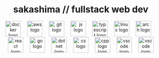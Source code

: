 <h1 align="center"> sakashima // fullstack web dev </h1>

<div align="center">
  <img src="https://skillicons.dev/icons?i=docker" height="48" alt="docker logo"  />
  <img width="12" />
  <img src="https://skillicons.dev/icons?i=aws" height="48" alt="aws logo"  />
  <img width="12" />
  <img src="https://skillicons.dev/icons?i=git" height="48" alt="git logo"  />
  <img width="12" />
  <img src="https://skillicons.dev/icons?i=js" height="48" alt="js logo"  />
  <img width="12" />
  <img src="https://skillicons.dev/icons?i=ts" height="48" alt="typescript logo"  />
  <img width="12" />
  <img src="https://skillicons.dev/icons?i=linux" height="48" alt="linux logo"  />
  <img width="12" />
  <img src="https://skillicons.dev/icons?i=arch" height="48" alt="arch logo"  />
  <img width="12" />
  <img src="https://skillicons.dev/icons?i=react" height="48" alt="react logo"  />
  <img width="12" />
  <img src="https://skillicons.dev/icons?i=go" height="48" alt="go logo"  />
  <img width="12" />
  <img src="https://skillicons.dev/icons?i=dotnet" height="48" alt="dotnet logo"  />
  <img width="12" />
  <img src="https://skillicons.dev/icons?i=cs" height="48" alt="cs logo"  />
  <img width="12" />
  <img src="https://skillicons.dev/icons?i=cpp" height="48" alt="cpplogo logo"  />
  <img width="12" />
  <img src="https://skillicons.dev/icons?i=vscode" height="48" alt="vscode logo"  />
  <img width="12" />
  <img src="https://skillicons.dev/icons?i=visualstudio" height="48" alt="vscode logo"  />
</div>
